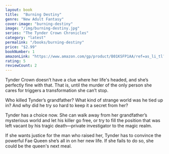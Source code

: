 ```yaml
---
layout: book
title:  "Burning Destiny"
genre: "New Adult Fantasy"
cover-image: "burning-destiny"
image: "/img/burning-destiny.jpg"
series: "The Tynder Crown Chronicles"
category: "latest"
permalink: "/books/burning-destiny"
price: "$2.99"
bookNumber: 1
amazonLink: "https://www.amazon.com/gp/product/B01KSFP1AA/ref=as_li_tl?ie=UTF8&tag=owensmc-20&camp=1789&creative=9325&linkCode=as2&creativeASIN=B01KSFP1AA&linkId=14467cc45a4fc0cbd04ed9ca8c638be0"
rating: 5
reviewCount: 2
---
```

Tynder Crown doesn’t have a clue where her life's headed, and she’s perfectly fine with that. That is, until the murder of the only person she cares for triggers a transformation she can’t stop.

Who killed Tynder’s grandfather? What kind of strange world was he tied up in? And why did he try so hard to keep it a secret from her?

Tynder has a choice now. She can walk away from her grandfather’s mysterious world and let his killer go free, or try to fill the position that was left vacant by his tragic death—private investigator to the magic realm.

If she wants justice for the man who raised her, Tynder has to convince the powerful Fae Queen she’s all in on her new life. If she fails to do so, she could be the queen's next meal.
